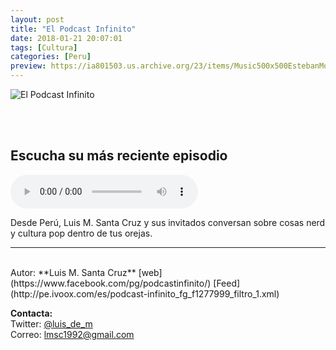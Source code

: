 ```yaml
---
layout: post
title: "El Podcast Infinito"
date: 2018-01-21 20:07:01
tags: [Cultura]
categories: [Peru]
preview: https://ia801503.us.archive.org/23/items/Music500x500EstebanMontoya/podcastII%20300-%20Luis%20M.%20Santa%20Cruz.jpg
---
```


![El Podcast Infinito](https://ia801503.us.archive.org/23/items/Music500x500EstebanMontoya/podcastII%20500-%20Luis%20M.%20Santa%20Cruz.jpg)

<br/>
<br/>

## Escucha su más reciente episodio

<!--reproductor-feed=http://pe.ivoox.com/es/podcast-infinito_fg_f1277999_filtro_1.xml-->
<!--reproductor-start-->
<audio id="audio" preload="auto" controls="" src="http://pe.ivoox.com/es/podcast-infinito-62-carlos-alcantara_mf_30490653_feed_1.mp3"></audio>
<!--reproductor-end-->

Desde Perú, Luis M. Santa Cruz y sus invitados conversan sobre cosas nerd y cultura pop dentro de tus orejas.

_ _ _
<br>
Autor: **Luis M. Santa Cruz**  
[web](https://www.facebook.com/pg/podcastinfinito/)  
[Feed](http://pe.ivoox.com/es/podcast-infinito_fg_f1277999_filtro_1.xml)  




**Contacta:**  
Twitter: [@luis_de_m](https://twitter.com/luis_de_m)  
Correo: [lmsc1992@gmail.com](mailto:lmsc1992@gmail.com)  
